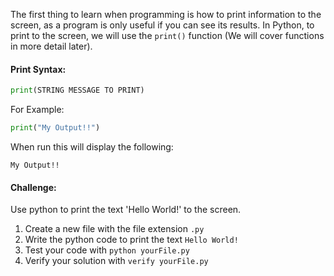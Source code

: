 The first thing to learn when programming is how to print information to the screen, as a program is only useful if you can see its results. In Python, to print to the screen, we will use the `print()` function (We will cover functions in  more detail later).

#### Print Syntax:
```python
print(STRING MESSAGE TO PRINT)
```


For Example:
```python
print("My Output!!")
```
When run this will display the following:
```commandline
My Output!!
```


#### Challenge:
Use python to print the text 'Hello World!' to the screen.

1. Create a new file with the file extension `.py`
2. Write the python code to print the text `Hello World!`
3. Test your code with `python yourFile.py`
4. Verify your solution with `verify yourFile.py`
